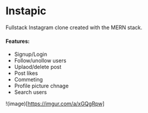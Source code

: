 # Instapic

Fullstack Instagram clone created with the MERN stack. 

#### Features:
* Signup/Login
* Follow/unollow users
* Uplaod/delete post
* Post likes 
* Commeting 
* Profile picture chnage
* Search users

!(image)[https://imgur.com/a/xGQgRpw]

